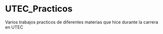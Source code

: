 # UTEC_Practicos
Varios trabajos practicos de diferentes materias que hice durante la carrera en UTEC
